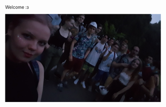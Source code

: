 <!--
**Winterpuma/Winterpuma** is a ✨ _special_ ✨ repository because its `README.md` (this file) appears on your GitHub profile.
-->
Welcome :з

![hehe](тазы2021.jpg)
